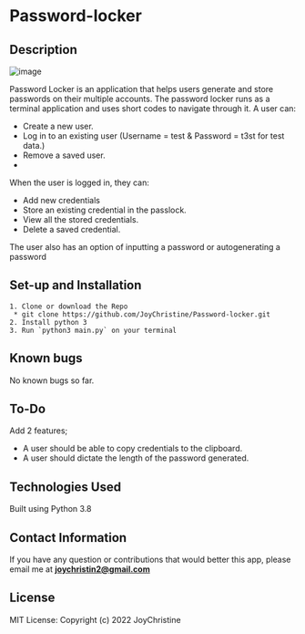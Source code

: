 # Password-locker
## Description
![image](https://user-images.githubusercontent.com/57414671/164991906-51f7e3af-c137-446b-b709-5933d6ac8009.png)


Password Locker is an application that helps users generate and store passwords on their multiple accounts.
The password locker runs as a terminal application and uses short codes to navigate through it.
A user can:
* Create a new user.
* Log in to an existing user (Username = test & Password = t3st for test data.)
* Remove a saved user.
* 
When the user is logged in, they can:
* Add new credentials
* Store an existing credential in the passlock.
* View all the stored credentials.
* Delete a saved credential.

The user also has an option of inputting a password or autogenerating a password 


## Set-up and Installation
    1. Clone or download the Repo
     * git clone https://github.com/JoyChristine/Password-locker.git
    2. Install python 3
    3. Run `python3 main.py` on your terminal

## Known bugs
No known bugs so far.

## To-Do
Add 2 features;
* A user should be able to copy credentials to the clipboard.
* A user should dictate the length of the password  generated.



## Technologies Used
Built using Python 3.8

## Contact Information
If you have any question or contributions that would better this app, please email me at  **[joychristin2@gmail.com](joychristi2@gmail.com)**

 ## License
MIT License:
Copyright (c) 2022 JoyChristine




